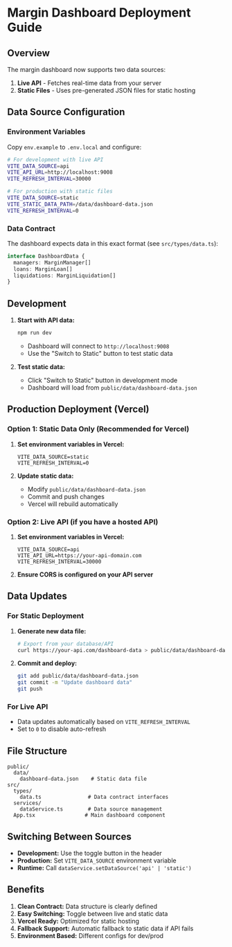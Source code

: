 # Margin Dashboard Deployment Guide

## Overview

The margin dashboard now supports two data sources:
1. **Live API** - Fetches real-time data from your server
2. **Static Files** - Uses pre-generated JSON files for static hosting

## Data Source Configuration

### Environment Variables

Copy `env.example` to `.env.local` and configure:

```bash
# For development with live API
VITE_DATA_SOURCE=api
VITE_API_URL=http://localhost:9008
VITE_REFRESH_INTERVAL=30000

# For production with static files
VITE_DATA_SOURCE=static
VITE_STATIC_DATA_PATH=/data/dashboard-data.json
VITE_REFRESH_INTERVAL=0
```

### Data Contract

The dashboard expects data in this exact format (see `src/types/data.ts`):

```typescript
interface DashboardData {
  managers: MarginManager[]
  loans: MarginLoan[]
  liquidations: MarginLiquidation[]
}
```

## Development

1. **Start with API data:**
   ```bash
   npm run dev
   ```
   - Dashboard will connect to `http://localhost:9008`
   - Use the "Switch to Static" button to test static data

2. **Test static data:**
   - Click "Switch to Static" button in development mode
   - Dashboard will load from `public/data/dashboard-data.json`

## Production Deployment (Vercel)

### Option 1: Static Data Only (Recommended for Vercel)

1. **Set environment variables in Vercel:**
   ```
   VITE_DATA_SOURCE=static
   VITE_REFRESH_INTERVAL=0
   ```

2. **Update static data:**
   - Modify `public/data/dashboard-data.json`
   - Commit and push changes
   - Vercel will rebuild automatically

### Option 2: Live API (if you have a hosted API)

1. **Set environment variables in Vercel:**
   ```
   VITE_DATA_SOURCE=api
   VITE_API_URL=https://your-api-domain.com
   VITE_REFRESH_INTERVAL=30000
   ```

2. **Ensure CORS is configured on your API server**

## Data Updates

### For Static Deployment

1. **Generate new data file:**
   ```bash
   # Export from your database/API
   curl https://your-api.com/dashboard-data > public/data/dashboard-data.json
   ```

2. **Commit and deploy:**
   ```bash
   git add public/data/dashboard-data.json
   git commit -m "Update dashboard data"
   git push
   ```

### For Live API

- Data updates automatically based on `VITE_REFRESH_INTERVAL`
- Set to `0` to disable auto-refresh

## File Structure

```
public/
  data/
    dashboard-data.json    # Static data file
src/
  types/
    data.ts               # Data contract interfaces
  services/
    dataService.ts        # Data source management
  App.tsx                # Main dashboard component
```

## Switching Between Sources

- **Development:** Use the toggle button in the header
- **Production:** Set `VITE_DATA_SOURCE` environment variable
- **Runtime:** Call `dataService.setDataSource('api' | 'static')`

## Benefits

1. **Clean Contract:** Data structure is clearly defined
2. **Easy Switching:** Toggle between live and static data
3. **Vercel Ready:** Optimized for static hosting
4. **Fallback Support:** Automatic fallback to static data if API fails
5. **Environment Based:** Different configs for dev/prod
